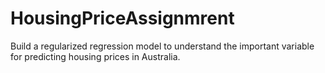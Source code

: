 # HousingPriceAssignmrent
Build a regularized regression model to understand the important variable for predicting housing prices in Australia.
